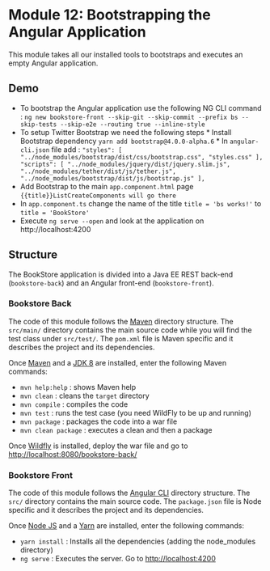 # Module 12: Bootstrapping the Angular Application

This module takes all our installed tools to bootstraps and executes an empty Angular application.


## Demo 

* To bootstrap the Angular application use the following NG CLI command : `ng new bookstore-front --skip-git --skip-commit --prefix bs --skip-tests --skip-e2e --routing true --inline-style`
* To setup Twitter Bootstrap we need the following steps * Install Bootstrap dependency `yarn add bootstrap@4.0.0-alpha.6` * In `angular-cli.json` file add : ``` "styles": [ "../node_modules/bootstrap/dist/css/bootstrap.css", "styles.css" ], "scripts": [ "../node_modules/jquery/dist/jquery.slim.js", "../node_modules/tether/dist/js/tether.js", "../node_modules/bootstrap/dist/js/bootstrap.js" ], ```
* Add Bootstrap to the main `app.component.html` page ```{{title}}ListCreateComponents will go there```
* In `app.component.ts` change the name of the title `title = 'bs works!'` to `title = 'BookStore'`
* Execute `ng serve --open` and look at the application on http://localhost:4200


## Structure 

The BookStore application is divided into a Java EE REST back-end (`bookstore-back`) and an Angular front-end (`bookstore-front`).


### Bookstore Back 

The code of this module follows the [Maven](http://maven.apache.org/) directory structure. The `src/main/` directory contains the main source code while you will find the test class under `src/test/`. The `pom.xml` file is Maven specific and it describes the project and its dependencies.

Once [Maven](http://maven.apache.org/) and a [JDK 8](http://www.oracle.com/technetwork/java/javase/downloads/index.html) are installed, enter the following Maven commands:

* `mvn help:help`       : shows Maven help
* `mvn clean`           : cleans the `target` directory
* `mvn compile`         : compiles the code
* `mvn test`            : runs the test case (you need WildFly to be up and running)
* `mvn package`         : packages the code into a war file
* `mvn clean package`   : executes a clean and then a package

Once [Wildfly](http://wildfly.org/) is installed, deploy the war file and go to [http://localhost:8080/bookstore-back/]()


### Bookstore Front 

The code of this module follows the [Angular CLI](https://github.com/angular/angular-cli) directory structure. The `src/` directory contains the main source code. The `package.json` file is Node specific and it describes the project and its dependencies.

Once [Node JS](https://nodejs.org/en/) and a [Yarn](yarnpkg.com) are installed, enter the following commands:

* `yarn install`        : Installs all the dependencies (adding the node_modules directory)
* `ng serve`            : Executes the server. Go to [http://localhost:4200]()
